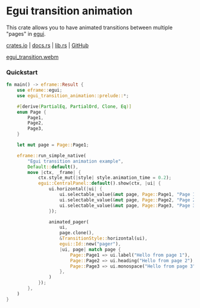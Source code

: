 # Egui transition animation

This crate allows you to have animated transitions between multiple "pages" in [egui](https://github.com/emilk/egui).

[crates.io](https://crates.io/crates/egui_transition_animation) | [docs.rs](https://docs.rs/egui_transition_animation/0.1.1/egui_transition_animation/) | [lib.rs](https://lib.rs/crates/egui_transition_animation) | [GitHub](https://github.com/FireFragment/egui_transition_animation)

[egui_transition.webm](https://github.com/user-attachments/assets/26fec04d-9b03-4cd5-8504-9ca0b5b85fc9)

### Quickstart

```rust
fn main() -> eframe::Result {
    use eframe::egui;
    use egui_transition_animation::prelude::*;

    #[derive(PartialEq, PartialOrd, Clone, Eq)]
    enum Page {
        Page1,
        Page2,
        Page3,
    }

    let mut page = Page::Page1;

    eframe::run_simple_native(
        "Egui transition animation example",
        Default::default(),
        move |ctx, _frame| {
            ctx.style_mut(|style| style.animation_time = 0.2);
            egui::CentralPanel::default().show(ctx, |ui| {
                ui.horizontal(|ui| {
                    ui.selectable_value(&mut page, Page::Page1, "Page 1");
                    ui.selectable_value(&mut page, Page::Page2, "Page 2");
                    ui.selectable_value(&mut page, Page::Page3, "Page 3");
                });

                animated_pager(
                    ui,
                    page.clone(),
                    &TransitionStyle::horizontal(ui),
                    egui::Id::new("pager"),
                    |ui, page| match page {
                        Page::Page1 => ui.label("Hello from page 1"),
                        Page::Page2 => ui.heading("Hello from page 2"),
                        Page::Page3 => ui.monospace("Hello from page 3"),
                    },
                )
            });
        },
    )
}
```
